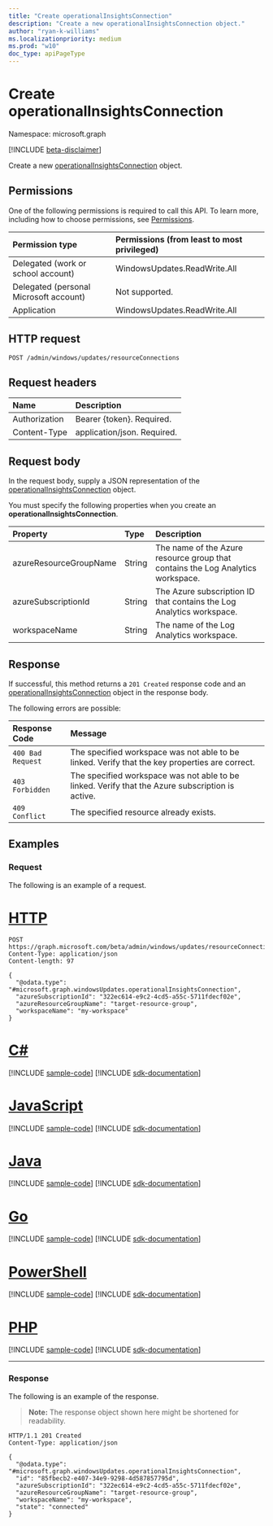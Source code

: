 ```yaml
---
title: "Create operationalInsightsConnection"
description: "Create a new operationalInsightsConnection object."
author: "ryan-k-williams"
ms.localizationpriority: medium
ms.prod: "w10"
doc_type: apiPageType
---
```


# Create operationalInsightsConnection
Namespace: microsoft.graph

[!INCLUDE [beta-disclaimer](../../includes/beta-disclaimer.md)]

Create a new [operationalInsightsConnection](../resources/windowsupdates-operationalinsightsconnection.md) object.

## Permissions
One of the following permissions is required to call this API. To learn more, including how to choose permissions, see [Permissions](/graph/permissions-reference).

|Permission type|Permissions (from least to most privileged)|
|:---|:---|
|Delegated (work or school account)|WindowsUpdates.ReadWrite.All|
|Delegated (personal Microsoft account)|Not supported.|
|Application|WindowsUpdates.ReadWrite.All|

## HTTP request

<!-- {
  "blockType": "ignored"
}
-->
``` http
POST /admin/windows/updates/resourceConnections
```

## Request headers
|Name|Description|
|:---|:---|
|Authorization|Bearer {token}. Required.|
|Content-Type|application/json. Required.|

## Request body
In the request body, supply a JSON representation of the [operationalInsightsConnection](../resources/windowsupdates-operationalinsightsconnection.md) object.

You must specify the following properties when you create an **operationalInsightsConnection**.

|Property|Type|Description|
|:---|:---|:---|
|azureResourceGroupName|String|The name of the Azure resource group that contains the Log Analytics workspace.|
|azureSubscriptionId|String|The Azure subscription ID that contains the Log Analytics workspace.|
|workspaceName|String|The name of the Log Analytics workspace.|

## Response

If successful, this method returns a `201 Created` response code and an [operationalInsightsConnection](../resources/windowsupdates-operationalinsightsconnection.md) object in the response body.

The following errors are possible:

|Response Code|Message|
|:---|:---|
|`400 Bad Request`|The specified workspace was not able to be linked. Verify that the key properties are correct.|
|`403 Forbidden`|The specified workspace was not able to be linked. Verify that the Azure subscription is active.|
|`409 Conflict`|The specified resource already exists.|

## Examples

### Request
The following is an example of a request.

# [HTTP](#tab/http)
<!-- {
  "blockType": "request",
  "name": "create_operationalInsightsConnection_from_"
}
-->
``` http
POST https://graph.microsoft.com/beta/admin/windows/updates/resourceConnections
Content-Type: application/json
Content-length: 97

{
  "@odata.type": "#microsoft.graph.windowsUpdates.operationalInsightsConnection",
  "azureSubscriptionId": "322ec614-e9c2-4cd5-a55c-5711fdecf02e",
  "azureResourceGroupName": "target-resource-group",
  "workspaceName": "my-workspace"
}
```

# [C#](#tab/csharp)
[!INCLUDE [sample-code](../includes/snippets/csharp/create-operationalinsightsconnection-from--csharp-snippets.md)]
[!INCLUDE [sdk-documentation](../includes/snippets/snippets-sdk-documentation-link.md)]

# [JavaScript](#tab/javascript)
[!INCLUDE [sample-code](../includes/snippets/javascript/create-operationalinsightsconnection-from--javascript-snippets.md)]
[!INCLUDE [sdk-documentation](../includes/snippets/snippets-sdk-documentation-link.md)]

# [Java](#tab/java)
[!INCLUDE [sample-code](../includes/snippets/java/create-operationalinsightsconnection-from--java-snippets.md)]
[!INCLUDE [sdk-documentation](../includes/snippets/snippets-sdk-documentation-link.md)]

# [Go](#tab/go)
[!INCLUDE [sample-code](../includes/snippets/go/create-operationalinsightsconnection-from--go-snippets.md)]
[!INCLUDE [sdk-documentation](../includes/snippets/snippets-sdk-documentation-link.md)]

# [PowerShell](#tab/powershell)
[!INCLUDE [sample-code](../includes/snippets/powershell/create-operationalinsightsconnection-from--powershell-snippets.md)]
[!INCLUDE [sdk-documentation](../includes/snippets/snippets-sdk-documentation-link.md)]

# [PHP](#tab/php)
[!INCLUDE [sample-code](../includes/snippets/php/create-operationalinsightsconnection-from--php-snippets.md)]
[!INCLUDE [sdk-documentation](../includes/snippets/snippets-sdk-documentation-link.md)]

---

### Response
The following is an example of the response.
>**Note:** The response object shown here might be shortened for readability.
<!-- {
  "blockType": "response",
  "truncated": true,
  "@odata.type": "microsoft.graph.windowsUpdates.operationalInsightsConnection"
}
-->
``` http
HTTP/1.1 201 Created
Content-Type: application/json

{
  "@odata.type": "#microsoft.graph.windowsUpdates.operationalInsightsConnection",
  "id": "85fbecb2-e407-34e9-9298-4d587857795d",
  "azureSubscriptionId": "322ec614-e9c2-4cd5-a55c-5711fdecf02e",
  "azureResourceGroupName": "target-resource-group",
  "workspaceName": "my-workspace",
  "state": "connected"
}
```
